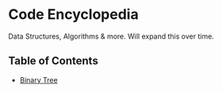 # Code Encyclopedia
Data Structures, Algorithms & more.
Will expand this over time.

## Table of Contents
- [Binary Tree](./binary-tree/main.ts)